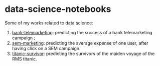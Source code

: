 # data-science-notebooks

 Some of my works related to data science:

 1. [bank-telemarketing](bank-telemarketing/): predicting the success of a bank telemarketing campaign ;
 1. [sem-marketing](sem-marketing/): predicting the average expense of one user, after having click on a SEM campaign.
 1. [titanic-survivor](titanic-survivor/): predicting the survivors of the maiden voyage of the RMS titanic.
